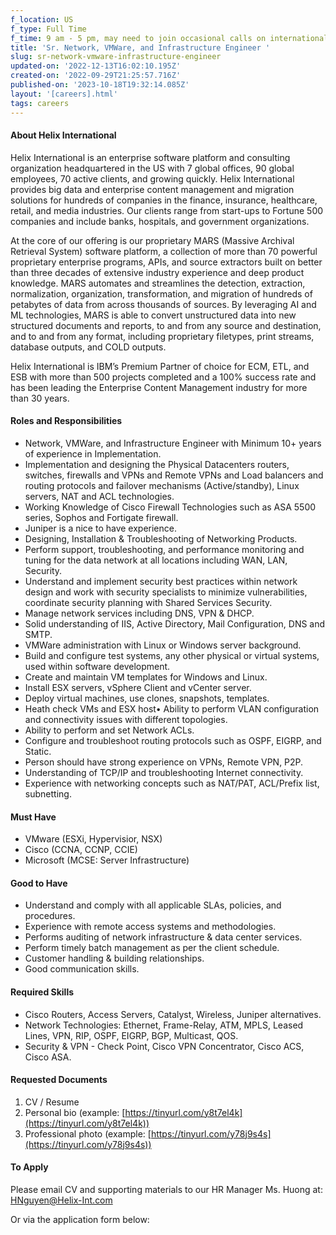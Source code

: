 ```yaml
---
f_location: US
f_type: Full Time
f_time: 9 am - 5 pm, may need to join occasional calls on international timezones.
title: 'Sr. Network, VMWare, and Infrastructure Engineer '
slug: sr-network-vmware-infrastructure-engineer
updated-on: '2022-12-13T16:02:10.195Z'
created-on: '2022-09-29T21:25:57.716Z'
published-on: '2023-10-18T19:32:14.085Z'
layout: '[careers].html'
tags: careers
---
```


#### About Helix International

Helix International is an enterprise software platform and consulting organization headquartered in the US with 7 global offices, 90 global employees, 70 active clients, and growing quickly. Helix International provides big data and enterprise content management and migration solutions for hundreds of companies in the finance, insurance, healthcare, retail, and media industries. Our clients range from start-ups to Fortune 500 companies and include banks, hospitals, and government organizations.

At the core of our offering is our proprietary MARS (Massive Archival Retrieval System) software platform, a collection of more than 70 powerful proprietary enterprise programs, APIs, and source extractors built on better than three decades of extensive industry experience and deep product knowledge. MARS automates and streamlines the detection, extraction, normalization, organization, transformation, and migration of hundreds of petabytes of data from across thousands of sources. By leveraging AI and ML technologies, MARS is able to convert unstructured data into new structured documents and reports, to and from any source and destination, and to and from any format, including proprietary filetypes, print streams, database outputs, and COLD outputs.

Helix International is IBM’s Premium Partner of choice for ECM, ETL, and ESB with more than 500 projects completed and a 100% success rate and has been leading the Enterprise Content Management industry for more than 30 years.

#### Roles and Responsibilities

*   Network, VMWare, and Infrastructure Engineer with Minimum 10+ years of experience in Implementation.
*   Implementation and designing the Physical Datacenters routers, switches, firewalls and VPNs and Remote VPNs and Load balancers and routing protocols and failover mechanisms (Active/standby), Linux servers, NAT and ACL technologies.
*   Working Knowledge of Cisco Firewall Technologies such as ASA 5500 series, Sophos and Fortigate firewall.
*   Juniper is a nice to have experience.
*   Designing, Installation & Troubleshooting of Networking Products.
*   Perform support, troubleshooting, and performance monitoring and tuning for the data network at all locations including WAN, LAN, Security.
*   Understand and implement security best practices within network design and work with security specialists to minimize vulnerabilities, coordinate security planning with Shared Services Security.
*   Manage network services including DNS, VPN & DHCP.
*   Solid understanding of IIS, Active Directory, Mail Configuration, DNS and SMTP.
*   VMWare administration with Linux or Windows server background.
*   Build and configure test systems, any other physical or virtual systems, used within software development.
*   Create and maintain VM templates for Windows and Linux.
*   Install ESX servers, vSphere Client and vCenter server.
*   Deploy virtual machines, use clones, snapshots, templates.
*   Heath check VMs and ESX host• Ability to perform VLAN configuration and connectivity issues with different topologies.
*   Ability to perform and set Network ACLs.
*   Configure and troubleshoot routing protocols such as OSPF, EIGRP, and Static.
*   Person should have strong experience on VPNs, Remote VPN, P2P.
*   Understanding of TCP/IP and troubleshooting Internet connectivity.
*   Experience with networking concepts such as NAT/PAT, ACL/Prefix list, subnetting.

#### Must Have

*   VMware (ESXi, Hypervisior, NSX)
*   Cisco (CCNA, CCNP, CCIE)
*   Microsoft (MCSE: Server Infrastructure)

#### Good to Have

*   Understand and comply with all applicable SLAs, policies, and procedures.
*   Experience with remote access systems and methodologies.
*   Performs auditing of network infrastructure & data center services.
*   Perform timely batch management as per the client schedule.
*   Customer handling & building relationships.
*   Good communication skills.

#### Required Skills

*   Cisco Routers, Access Servers, Catalyst, Wireless, Juniper alternatives.
*   Network Technologies: Ethernet, Frame-Relay, ATM, MPLS, Leased Lines, VPN, RIP, OSPF, EIGRP, BGP, Multicast, QOS.
*   Security & VPN - Check Point, Cisco VPN Concentrator, Cisco ACS, Cisco ASA.

#### Requested Documents

1.  CV / Resume
2.  Personal bio (example: [https://tinyurl.com/y8t7el4k](https://tinyurl.com/y8t7el4k))
3.  Professional photo (example: [https://tinyurl.com/y78j9s4s](https://tinyurl.com/y78j9s4s))

#### To Apply

Please email CV and supporting materials to our HR Manager Ms. Huong at: [HNguyen@Helix-Int.com](mailto:HNguyen@Helix-Int.com)

Or via the application form below:
